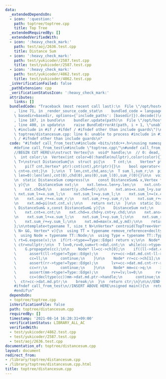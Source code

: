 ```yaml
---
data:
  _extendedDependsOn:
  - icon: ':question:'
    path: toptree/toptree.cpp
    title: Top Tree
  _extendedRequiredBy: []
  _extendedVerifiedWith:
  - icon: ':heavy_check_mark:'
    path: test/aoj/2636.test.cpp
    title: Distance Sum
  - icon: ':heavy_check_mark:'
    path: test/yukicoder/2587.test.cpp
    title: test/yukicoder/2587.test.cpp
  - icon: ':heavy_check_mark:'
    path: test/yukicoder/4862.test.cpp
    title: test/yukicoder/4862.test.cpp
  _isVerificationFailed: false
  _pathExtension: cpp
  _verificationStatusIcon: ':heavy_check_mark:'
  attributes:
    links: []
  bundledCode: "Traceback (most recent call last):\n  File \"/opt/hostedtoolcache/Python/3.9.6/x64/lib/python3.9/site-packages/onlinejudge_verify/documentation/build.py\"\
    , line 71, in _render_source_code_stat\n    bundled_code = language.bundle(stat.path,\
    \ basedir=basedir, options={'include_paths': [basedir]}).decode()\n  File \"/opt/hostedtoolcache/Python/3.9.6/x64/lib/python3.9/site-packages/onlinejudge_verify/languages/cplusplus.py\"\
    , line 187, in bundle\n    bundler.update(path)\n  File \"/opt/hostedtoolcache/Python/3.9.6/x64/lib/python3.9/site-packages/onlinejudge_verify/languages/cplusplus_bundle.py\"\
    , line 400, in update\n    raise BundleErrorAt(path, i + 1, \"unable to process\
    \ #include in #if / #ifdef / #ifndef other than include guards\")\nonlinejudge_verify.languages.cplusplus_bundle.BundleErrorAt:\
    \ toptree/distancesum.cpp: line 6: unable to process #include in #if / #ifdef\
    \ / #ifndef other than include guards\n"
  code: "#ifndef call_from_test\n#include <bits/stdc++.h>\nusing namespace std;\n\n\
    #define call_from_test\n#include \"toptree.cpp\"\n#undef call_from_test\n\n#endif\n\
    //BEGIN CUT HERE\n\nstruct Vertex{\n  void* handle;\n  // 0: dead, 1: alive\n\
    \  int color;\n  Vertex(int color=0):handle(nullptr),color(color){}\n};\n\ntemplate<typename\
    \ T>\nstruct DistanceSum{\n  struct pi{\n    T cnt;\n    Vertex* ptr;\n    pi():cnt(-1),ptr(nullptr){}\n\
    \    pi(T cnt,Vertex* ptr):cnt(cnt),ptr(ptr){}\n    bool operator<(const pi &o)const{return\
    \ cnt<o.cnt;}\n  };\n\n  T len,cnt,chd,ans;\n  T sum_l,sum_r;\n  pi md;\n\n  DistanceSum(T\
    \ len=0):len(len),cnt(0),chd(0),ans(0),sum_l(0),sum_r(0){}\n\n  void toggle(){swap(sum_l,sum_r);}\n\
    \n  static DistanceSum compress(\n    const DistanceSum& x,Vertex *v,const DistanceSum&\
    \ y){\n    DistanceSum nxt;\n    nxt.len=x.len+y.len;\n    nxt.cnt=x.cnt+x.chd+(v->color)+y.cnt;\n\
    \    nxt.chd=0;\n    assert(y.chd==0);\n\n    nxt.ans=x.sum_l+y.sum_r;\n\n   \
    \ nxt.sum_l+=x.sum_l;\n    nxt.sum_l+=y.sum_l;\n    nxt.sum_l+=(x.cnt+x.chd+(v->color))*y.len;\n\
    \n    nxt.sum_r+=x.sum_r;\n    nxt.sum_r+=y.sum_r;\n    nxt.sum_r+=(x.chd+(v->color)+y.cnt)*x.len;\n\
    \n    nxt.md=pi(nxt.cnt,v);\n\n    return nxt;\n  }\n\n  static DistanceSum rake(const\
    \ DistanceSum& x,const DistanceSum& y){\n    DistanceSum nxt;\n    nxt.len=x.len;\n\
    \    nxt.cnt=x.cnt;\n    nxt.chd=x.chd+y.cnt+y.chd;\n\n    nxt.ans=x.sum_l+y.sum_l;\n\
    \n    nxt.sum_l+=x.sum_l;\n    nxt.sum_l+=y.sum_l;\n\n    nxt.sum_r+=x.sum_r;\n\
    \    nxt.sum_r+=y.sum_l;\n\n    nxt.md=max(x.md,y.md);\n\n    return nxt;\n  }\n\
    };\n\ntemplate<typename T, size_t N>\nVertex* centroid(TopTree<Vertex, DistanceSum<T>,\
    \ N> &G, Vertex* v){\n  using TT = typename remove_reference<decltype(G)>::type;\n\
    \  using Node = typename TT::Node;\n  using Type = typename TT::Type;\n\n  Node*\
    \ rt=G.expose(v);\n  if(rt->type==Type::Edge) return v;\n\n  Node* cc=rt;\n  Vertex*\
    \ ctr=nullptr;\n\n  T lv=0,rv=0,sum=rt->dat.cnt;\n  while(cc->type==Type::Compress){\n\
    \    G.propagate(cc);\n\n    Node* ll=cc->ch[0];\n    if((ll->dat.cnt+lv)*2>sum){\n\
    \      assert(ll->type!=Type::Edge);\n      rv+=cc->dat.md.cnt-ll->dat.cnt;\n\
    \      cc=ll;\n      continue;\n    }\n\n    Node* rr=cc->ch[1];\n    if((rr->dat.cnt+rv)*2>sum){\n\
    \      assert(rr->type!=Type::Edge);\n      lv+=cc->dat.md.cnt-rr->dat.cnt;\n\
    \      cc=rr;\n      continue;\n    }\n\n    Node* mm=cc->q;\n    if(mm and mm->dat.md.cnt*2>sum){\n\
    \      assert(mm->type!=Type::Edge);\n      rv+=lv;lv=0;\n      rv+=cc->dat.md.cnt-mm->dat.md.cnt;\n\
    \      cc=(decltype(cc))mm->dat.md.ptr->handle;\n      continue;\n    }\n\n  \
    \  ctr=cc->dat.md.ptr;\n    break;\n  }\n  return ctr;\n}\n\n//END CUT HERE\n\
    #ifndef call_from_test\n//INSERT ABOVE HERE\nsigned main(){\n  return 0;\n}\n\
    #endif\n"
  dependsOn:
  - toptree/toptree.cpp
  isVerificationFile: false
  path: toptree/distancesum.cpp
  requiredBy: []
  timestamp: '2021-08-14 16:20:31+09:00'
  verificationStatus: LIBRARY_ALL_AC
  verifiedWith:
  - test/yukicoder/4862.test.cpp
  - test/yukicoder/2587.test.cpp
  - test/aoj/2636.test.cpp
documentation_of: toptree/distancesum.cpp
layout: document
redirect_from:
- /library/toptree/distancesum.cpp
- /library/toptree/distancesum.cpp.html
title: toptree/distancesum.cpp
---
```

